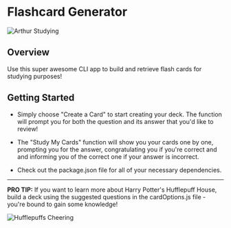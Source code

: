 # Flashcard Generator

![Arthur Studying](https://media.giphy.com/media/bpEH21sHkWQQ8/giphy.gif)

## Overview

Use this super awesome CLI app to build and retrieve flash cards for studying purposes!

## Getting Started

* Simply choose "Create a Card" to start creating your deck. The function will prompt you for both the question and its answer that you'd like to review!  

* The "Study My Cards" function will show you your cards one by one, prompting you for the answer, congratulating you if you're correct and and informing you of the correct one if your answer is incorrect. 

* Check out the package.json file for all of your necessary dependencies.

***

**PRO TIP:** If you want to learn more about Harry Potter's Hufflepuff House, build a deck using the suggested questions in the cardOptions.js file - you're bound to gain some knowledge!

![Hufflepuffs Cheering](https://media.giphy.com/media/9YvRWVuNZP5As/giphy.gif)